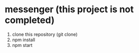 # messenger (this project is not completed)
1. clone this repository (git clone)
2. npm install
3. npm start
